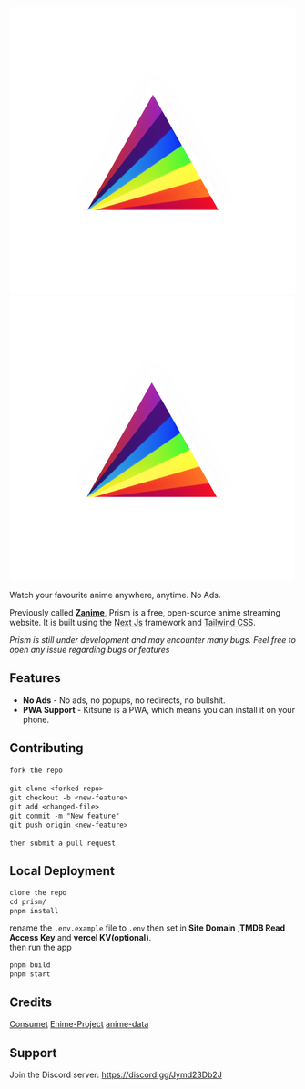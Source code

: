 ![logo.png](logo.png)
<img src="logo.png" alt="Logo" width="500" />

Watch your favourite anime anywhere, anytime. No Ads.

Previously called [**Zanime**](https://zanime.wtf), Prism is a free, open-source anime streaming website. It is built using the [Next Js](https://nextjs.org/) framework and [Tailwind CSS](https://tailwindcss.com/).

_Prism is still under development and may encounter many bugs. Feel free to open any issue regarding bugs or features_

## Features

- **No Ads** - No ads, no popups, no redirects, no bullshit.
- **PWA Support** - Kitsune is a PWA, which means you can install it on your phone.

## Contributing

```
fork the repo

git clone <forked-repo>
git checkout -b <new-feature>
git add <changed-file>
git commit -m "New feature"
git push origin <new-feature>

then submit a pull request
```

## Local Deployment

```
clone the repo
cd prism/
pnpm install
```

rename the `.env.example` file to `.env` then set in **Site Domain** ,**TMDB Read Access Key** and **vercel KV(optional)**.  
then run the app

```
pnpm build
pnpm start
```


## Credits

[Consumet](https://github.com/consumet/consumet.ts)
[Enime-Project](https://github.com/Enime-Project/api.enime.moe)
[anime-data](https://github.com/Dovakiin0/anime-data)

## Support

Join the Discord server: <https://discord.gg/Jymd23Db2J>
